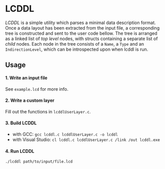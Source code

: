 # LCDDL
_LCDDL_ is a simple utility which parses a minimal data description format.
Once a data layout has been extracted from the input file, a corresponding
tree is constructed and sent to the user code bellow.
The tree is arranged as a linked list of _top level_ nodes, with structs
containing a separate list of _child_ nodes.
Each node in the tree consists of a `Name`, a `Type` and an `IndirectionLevel`,
which can be introspected upon when lcddl is run.
## Usage
#### 1. Write an input file
See `example.lcd` for more info.
#### 2. Write a custom layer
Fill out the functions in `lcddlUserLayer.c`.
#### 3. Build LCDDL
* with GCC: `gcc lcddl.c lcddlUserLayer.c -o lcddl`
* with Visual Studio: `cl lcddl.c lcddlUserLayer.c /link /out lcddl.exe`
#### 4. Run LCDDL
`./lcddl path/to/input/file.lcd`
